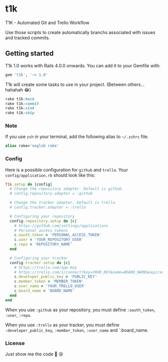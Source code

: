 # t1k

T1K - Automated Git and Trello Workflow

Use those scripts to create automatically branchs associated with issues and tracked commits.


## Getting started

T1k 1.0 works with Rails 4.0.0 onwards. You can add it to your Gemfile with:

```ruby
gem 't1k', '~> 1.0'
```


T1k will create some tasks to use in your project. (Between others... hahahah :joy:)

```ruby
rake t1k:hack
rake t1k:commit
rake t1k:sink
rake t1k:ship
```


### Note
If you use `zsh` in your terminal, add the following alias to `~/.zshrc` file:
```ruby
alias rake='noglob rake'
```

### Config
Here is a possible configuration for `github` and `trello`. 
Your `config/application.rb` should look like this:

```ruby
T1k.setup do |config|
  # Change the repository adapter. Default is github.
  # config.repository.adapter = :github

  # Change the tracker adapter. Default is trello.
  # config.tracker.adapter = :trello

  # Configuring your repository
  config.repository.setup do |c|
    # https://github.com/settings/applications
    # Personal access tokens
    c.oauth_token = 'PERSONAL_ACCESS_TOKEN'
    c.user = 'YOUR_REPOSITORY_USER'
    c.repo = 'REPOSITORY_NAME'
  end

  # Configuring your tracker
  config.tracker.setup do |c|
    # https://trello.com/app-key
    # https://trello.com/1/connect?key=YOUR_KEY&name=BOARD_NAME&expiration=never&response_type=token&scope=read,write
    c.developer_public_key = 'PUBLIC_KEY'
    c.member_token = 'MEMBER_TOKEN'
    c.user_name = 'YOUR_TRELLO_USER'
    c.board_name = 'BOARD_NAME'
  end
end
```

When you use `:github` as your repository, you must define `:oauth_token`, `:user`, `:repo`.

When you use `:trello` as your tracker, you must define `:developer_public_key`, `:member_token`, `:user_name` and `:board_name.


### License

Just show me the code :see_no_evil: :stuck_out_tongue_closed_eyes:

